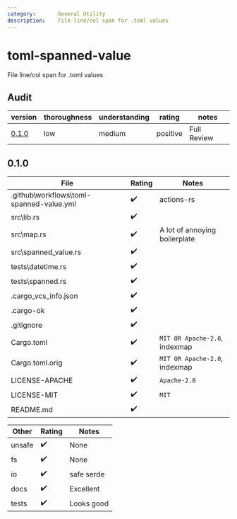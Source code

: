```yaml
---
category:       General Utility
description:    File line/col span for .toml values
---
```


# toml-spanned-value

File line/col span for .toml values

## Audit

| version   | thoroughness | understanding | rating | notes |
| --------- | ------------ | ------------- | ------ | ----- |
| [0.1.0] | low | medium | positive | Full Review

<!--
    thoroughness:   none low medium high
    understanding:  none low medium high
    rating:         dangerous negative medium positive strong
-->

[0.1.0]: #0.1.0

<h2 name="0.1.0">0.1.0</h2>

| File                              | Rating | Notes |
| --------------------------------- | ------ | ----- |
| .github\workflows\toml-spanned-value.yml | ✔️ | actions-rs
| src\lib.rs                        | ✔️ |
| src\map.rs                        | ✔️ | A lot of annoying boilerplate
| src\spanned_value.rs              | ✔️ |
| tests\datetime.rs                 | ✔️ |
| tests\spanned.rs                  | ✔️ |
| .cargo_vcs_info.json              | ✔️ |
| .cargo-ok                         | ✔️ |
| .gitignore                        | ✔️ |
| Cargo.toml                        | ✔️ | `MIT OR Apache-2.0`, indexmap
| Cargo.toml.orig                   | ✔️ | `MIT OR Apache-2.0`, indexmap
| LICENSE-APACHE                    | ✔️ | `Apache-2.0`
| LICENSE-MIT                       | ✔️ | `MIT`
| README.md                         | ✔️ |

| Other     | Rating | Notes |
| --------- | ------ | ----- |
| unsafe    | ✔️ | None
| fs        | ✔️ | None
| io        | ✔️ | safe serde
| docs      | ✔️ | Excellent
| tests     | ✔️ | Looks good



<!-- Templates

✔️❔⚠️❗️

#### :exclamation:  \[1\] Unsound ...
#### \[1\] Note ...
[1]: #exclamation--1-unsound-...
[2]: #1-note-...
[user/repository#1]: https://github.com/user/repository/issues/1
[user/repository#1]: https://github.com/user/repository/pull/1



# DiffVersionTemplate

| diff                  | rating | notes |
| --------------------- | ------ | ----- |
| 

# Full File Version Template

| Line  | Notes |
| -----:| ----- |
| 

-->
